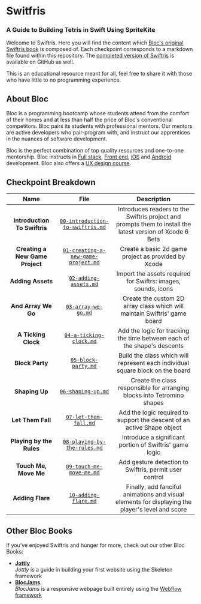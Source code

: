 # Switfris
### A Guide to Building Tetris in Swift Using SpriteKite

Welcome to Swiftris. Here you will find the content which [Bloc's original Swiftris book](https://www.bloc.io/swiftris-build-your-first-ios-game-with-swift) is composed of. Each checkpoint corresponds to a markdown file found within this repository. The [completed version of Swiftris](https://github.com/Bloc/swiftris) is available on GitHub as well.

This is an educational resource meant for all, feel free to share it with those who have little to no programming experience.

## About Bloc

Bloc is a programming bootcamp whose students attend from the comfort of their homes and at less than half the price of Bloc's conventional competitors. Bloc pairs its students with professional mentors. Our mentors are active developers who pair-program with, and instruct our apprentices in the nuances of software development.

Bloc is the perfect combination of top quality resources and one-to-one mentorship. Bloc instructs in [Full stack](https://www.bloc.io/web-development), [Front end](https://www.bloc.io/frontend-development), [iOS](https://www.bloc.io/iOS) and [Android](https://www.bloc.io/android) development. Bloc also offers a [UX design course](https://www.bloc.io/design).

## Checkpoint Breakdown

| Name | File | Description
| :-------: | :---: | :--------------: |
| **Introduction To Swiftris** | [`00-introduction-to-swiftris.md`](https://github.com/Bloc/swiftris-checkpoints/blob/master/00-introduction-to-swiftris.md) | Introduces readers to the Swiftris project and prompts them to install the latest version of Xcode 6 Beta |
| **Creating a New Game Project** | [`01-creating-a-new-game-project.md`](https://github.com/Bloc/swiftris-checkpoints/blob/master/01-creating-a-new-game-project.md) | Create a basic 2d game project as provided by Xcode |
| **Adding Assets** | [`02-adding-assets.md`](https://github.com/Bloc/swiftris-checkpoints/blob/master/02-adding-assets.md) | Import the assets required for Swiftrs: images, sounds, icons |
| **And Array We Go** | [`03-array-we-go.md`](https://github.com/Bloc/swiftris-checkpoints/blob/master/03-array-we-go.md) | Create the custom 2D array class which will maintain Swiftris' game board |
| **A Ticking Clock** | [`04-a-ticking-clock.md`](https://github.com/Bloc/swiftris-checkpoints/blob/master/04-a-ticking-clock.md) | Add the logic for tracking the time between each of the shape's descents |
| **Block Party** | [`05-block-party.md`](https://github.com/Bloc/swiftris-checkpoints/blob/master/05-block-party.md) | Build the class which will represent each individual square block on the board |
| **Shaping Up** | [`06-shaping-up.md`](https://github.com/Bloc/swiftris-checkpoints/blob/master/06-shaping-up.md) | Create the class responsible for arranging blocks into Tetromino shapes |
| **Let Them Fall** | [`07-let-them-fall.md`](https://github.com/Bloc/swiftris-checkpoints/blob/master/07-let-them-fall.md) | Add the logic required to support the descent of an active Shape object |
| **Playing by the Rules** | [`08-playing-by-the-rules.md`](https://github.com/Bloc/swiftris-checkpoints/blob/master/08-playing-by-the-rules.md) | Introduce a significant portion of Swiftris' game logic |
| **Touch Me, Move Me** | [`09-touch-me-move-me.md`](https://github.com/Bloc/swiftris-checkpoints/blob/master/09-touch-me-move-me.md) | Add gesture detection to Swiftris, permit user control |
| **Adding Flare** | [`10-adding-flare.md`](https://github.com/Bloc/swiftris-checkpoints/blob/master/10-adding-flare.md) | Finally, add fanciful animations and visual elements for displaying the player's level and score |

## Other Bloc Books

If you've enjoyed Swiftris and hunger for more, check out our other Bloc Books:
* [**Jottly**](https://www.bloc.io/tutorials/jottly-a-beginner-s-guide-to-html-css-skeleton-and-animate-css)<br>*Jottly* is a guide in building your first website using the Skeleton framework
* [**BlocJams**](https://www.bloc.io/tutorials/webflow-tutorial-design-responsive-sites-with-webflow)<br>*BlocJams* is a responsive webpage built entirely using the [Webflow framework](https://webflow.com/)